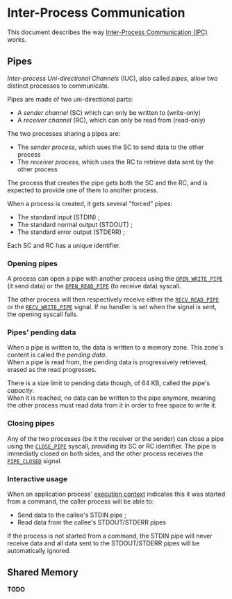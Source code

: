 # Inter-Process Communication

This document describes the way [Inter-Process Communication (IPC)](../technical/ipc.md) works.

## Pipes

_Inter-process Uni-directional Channels_ (IUC), also called _pipes_, allow two distinct processes to communicate.

Pipes are made of two uni-directional parts:

* A _sender channel_ (SC) which can only be written to (write-only)
* A _receiver channel_ (RC), which can only be read from (read-only)

The two processes sharing a pipes are:

* The _sender process_, which uses the SC to send data to the other process
* The _receiver process_, which uses the RC to retrieve data sent by the other process

The process that creates the pipe gets both the SC and the RC, and is expected to provide one of them to another process.

When a process is created, it gets several "forced" pipes:

* The standard input (STDIN) ;
* The standard normal output (STDOUT) ;
* The standard error output (STDERR) ;

Each SC and RC has a unique identifier.

### Opening pipes

A process can open a pipe with another process using the [`OPEN_WRITE_PIPE`](syscalls.md#0x40-open_write_pipe) (it send data) or the [`OPEN_READ_PIPE`](syscalls.md#0x41-open_read_pipe) (to receive data) syscall.

The other process will then respectively receive either the [`RECV_READ_PIPE`](signals.md#0x40-recv_read_pipe) or the [`RECV_WRITE_PIPE`](signals.md#0x41-recv_write_pipe) signal. If no handler is set when the signal is sent, the opening syscall fails.

### Pipes' pending data

When a pipe is written to, the data is written to a memory zone. This zone's content is called the _pending data_.  
When a pipe is read from, the pending data is progressively retrieved, erased as the read progresses.

There is a size limit to pending data though, of 64 KB, called the pipe's _capacity_.  
When it is reached, no data can be written to the pipe anymore, meaning the other process must read data from it in order to free space to write it.

### Closing pipes

Any of the two processes (be it the receiver or the sender) can close a pipe using the [`CLOSE_PIPE`](syscalls.md#0x46-close_pipe) syscall, providing its SC or RC identifier. The pipe is immediatly closed on both sides, and the other process receives the [`PIPE_CLOSED`](signals.md#0x42-pipe_closed) signal.

### Interactive usage

When an application process' [execution context](applications/context.md) indicates this it was started from a command, the caller process will be able to:

* Send data to the callee's STDIN pipe ;
* Read data from the callee's STDOUT/STDERR pipes

If the process is not started from a command, the STDIN pipe will never receive data and all data sent to the STDOUT/STDERR pipes will be automatically ignored.

## Shared Memory

**TODO**